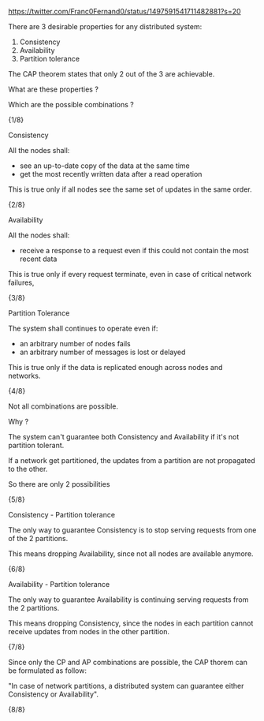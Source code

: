 https://twitter.com/Franc0Fernand0/status/1497591541711482881?s=20

There are 3 desirable properties for any distributed system:

1. Consistency
2. Availability
3. Partition tolerance

The CAP theorem states that only 2 out of the 3 are achievable.

What are these properties ?

Which are the possible combinations ?

{1/8}

Consistency

All the nodes shall:

- see an up-to-date copy of the data at the same time
- get the most recently written data after a read operation

This is true only if all nodes see the same set of updates in the same order.

{2/8}

Availability

All the nodes shall:

- receive a response to a request even if this could not contain the most recent data

This is true only if every request terminate, even in case of critical network failures,

{3/8}

Partition Tolerance

The system shall continues to operate even if:

- an arbitrary number of nodes fails
- an arbitrary number of messages is lost or delayed

This is true only if the data is replicated enough across nodes and networks.

{4/8}

Not all combinations are possible.

Why ?

The system can't guarantee both Consistency and Availability if it's not partition tolerant.

If a network get partitioned, the updates from a partition are not propagated to the other.

So there are only 2 possibilities

{5/8}

Consistency - Partition tolerance

The only way to guarantee Consistency is to stop serving requests from one of the 2 partitions.

This means dropping Availability, since not all nodes are available anymore.

{6/8}

Availability - Partition tolerance

The only way to guarantee Availability is continuing serving requests from the 2 partitions.

This means dropping Consistency, since the nodes in each partition cannot receive updates from nodes in the other partition.

{7/8}

Since only the CP and AP combinations are possible, the CAP thorem can be formulated as follow:

"In case of network partitions, a distributed system can guarantee either Consistency or Availability".

{8/8}

